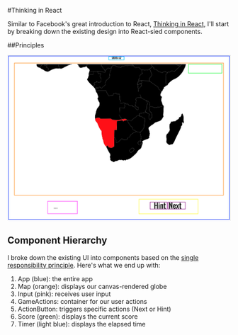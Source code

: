 #Thinking in React

Similar to Facebook's great introduction to React, [Thinking in React](https://facebook.github.io/react/docs/thinking-in-react.html), I'll start by breaking down the existing design into React-sied components.

##Principles



![alt tag](/public/img/mockup.png)

## Component Hierarchy

I broke down the existing UI into components based on the [single responsibility principle](https://en.wikipedia.org/wiki/Single_responsibility_principle). Here's what we end up with:

1. App (blue): the entire app
2. Map (orange): displays our canvas-rendered globe
3. Input (pink): receives user input
4. GameActions: container for our user actions
5. ActionButton: triggers specific actions (Next or Hint)
6. Score (green): displays the current score
7. Timer (light blue): displays the elapsed time



